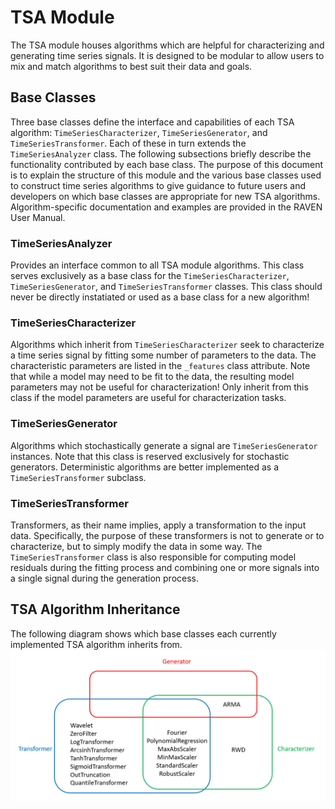 # TSA Module
The TSA module houses algorithms which are helpful for characterizing and generating time series signals.
It is designed to be modular to allow users to mix and match algorithms to best suit their data and goals.

## Base Classes
Three base classes define the interface and capabilities of each TSA algorithm: `TimeSeriesCharacterizer`, `TimeSeriesGenerator`, and `TimeSeriesTransformer`.
Each of these in turn extends the `TimeSeriesAnalyzer` class.
The following subsections briefly describe the functionality contributed by each base class.
The purpose of this document is to explain the structure of this module and the various base classes used to construct time series algorithms to give guidance to future users and developers on which base classes are appropriate for new TSA algorithms.
Algorithm-specific documentation and examples are provided in the RAVEN User Manual.

### TimeSeriesAnalyzer
Provides an interface common to all TSA module algorithms.
This class serves exclusively as a base class for the `TimeSeriesCharacterizer`, `TimeSeriesGenerator`, and `TimeSeriesTransformer` classes.
This class should never be directly instatiated or used as a base class for a new algorithm!

### TimeSeriesCharacterizer
Algorithms which inherit from `TimeSeriesCharacterizer` seek to characterize a time series signal by fitting some number of parameters to the data.
The characteristic parameters are listed in the `_features` class attribute.
Note that while a model may need to be fit to the data, the resulting model parameters may not be useful for characterization!
Only inherit from this class if the model parameters are useful for characterization tasks.

### TimeSeriesGenerator
Algorithms which stochastically generate a signal are `TimeSeriesGenerator` instances.
Note that this class is reserved exclusively for stochastic generators.
Deterministic algorithms are better implemented as a `TimeSeriesTransformer` subclass.

### TimeSeriesTransformer
Transformers, as their name implies, apply a transformation to the input data.
Specifically, the purpose of these transformers is not to generate or to characterize, but to simply modify the data in some way.
The `TimeSeriesTransformer` class is also responsible for computing model residuals during the fitting process and combining one or more signals into a single signal during the generation process.


## TSA Algorithm Inheritance
The following diagram shows which base classes each currently implemented TSA algorithm inherits from.
![Venn diagram of TSA algorithm inheritance](AlgorithmClassification.png)
